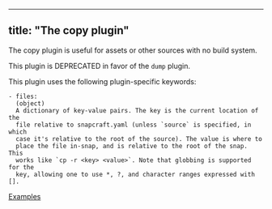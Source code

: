 
---
title: "The copy plugin"
---

The copy plugin is useful for assets or other sources with no build system.

This plugin is DEPRECATED in favor of the `dump` plugin.

This plugin uses the following plugin-specific keywords:

    - files:
      (object)
      A dictionary of key-value pairs. The key is the current location of the
      file relative to snapcraft.yaml (unless `source` is specified, in which
      case it's relative to the root of the source). The value is where to
      place the file in-snap, and is relative to the root of the snap. This
      works like `cp -r <key> <value>`. Note that globbing is supported for the
      key, allowing one to use *, ?, and character ranges expressed with [].

[Examples](https://github.com/search?o=desc&q=filename%3Asnapcraft.yaml+%22plugin%3A+copy%22+&s=indexed&type=Code&utf8=%E2%9C%93)
